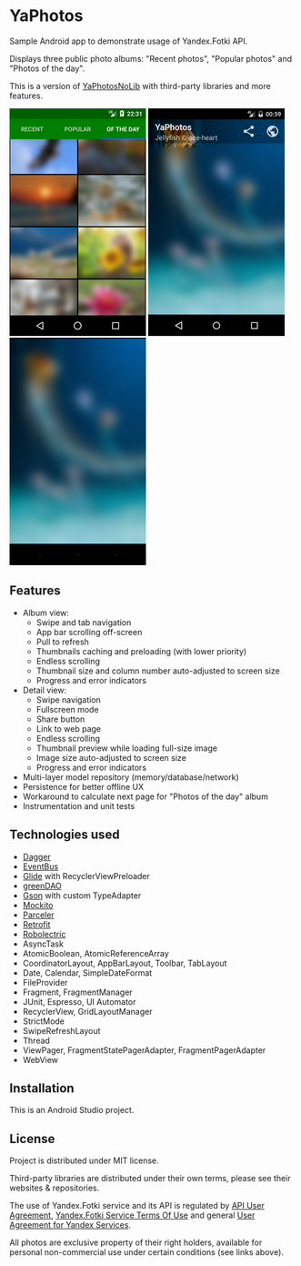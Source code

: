 # YaPhotos

Sample Android app to demonstrate usage of Yandex.Fotki API.

Displays three public photo albums: "Recent photos", "Popular photos" and "Photos of the day".

This is a version of [YaPhotosNoLib](https://github.com/gmk57/ya-photos-no-lib) with third-party libraries and more features.

![Album view](app/src/main/screen_album.png)  ![Photo view](app/src/main/screen_photo.png)  ![Fullscreen view](app/src/main/screen_full.png)

## Features

- Album view:
  - Swipe and tab navigation
  - App bar scrolling off-screen
  - Pull to refresh
  - Thumbnails caching and preloading (with lower priority)
  - Endless scrolling
  - Thumbnail size and column number auto-adjusted to screen size
  - Progress and error indicators
- Detail view:
  - Swipe navigation
  - Fullscreen mode
  - Share button
  - Link to web page
  - Endless scrolling
  - Thumbnail preview while loading full-size image
  - Image size auto-adjusted to screen size
  - Progress and error indicators
- Multi-layer model repository (memory/database/network)
- Persistence for better offline UX
- Workaround to calculate next page for "Photos of the day" album
- Instrumentation and unit tests

## Technologies used

- [Dagger](https://google.github.io/dagger/)
- [EventBus](http://greenrobot.org/eventbus/)
- [Glide](http://bumptech.github.io/glide/) with RecyclerViewPreloader
- [greenDAO](http://greenrobot.org/greendao/)
- [Gson](https://github.com/google/gson) with custom TypeAdapter
- [Mockito](http://mockito.org/)
- [Parceler](http://parceler.org/)
- [Retrofit](http://square.github.io/retrofit/)
- [Robolectric](http://robolectric.org/)
- AsyncTask
- AtomicBoolean, AtomicReferenceArray
- CoordinatorLayout, AppBarLayout, Toolbar, TabLayout
- Date, Calendar, SimpleDateFormat
- FileProvider
- Fragment, FragmentManager
- JUnit, Espresso, UI Automator
- RecyclerView, GridLayoutManager
- StrictMode
- SwipeRefreshLayout
- Thread
- ViewPager, FragmentStatePagerAdapter, FragmentPagerAdapter
- WebView

## Installation

This is an Android Studio project.

## License

Project is distributed under MIT license.

Third-party libraries are distributed under their own terms, please see their websites & repositories.

The use of Yandex.Fotki service and its API is regulated by [API User Agreement](https://yandex.ru/legal/fotki_api/), [Yandex.Fotki Service Terms Of Use](https://yandex.ru/legal/fotki_termsofuse/) and general [User Agreement for Yandex Services](https://yandex.com/legal/rules/).

All photos are exclusive property of their right holders, available for personal non-commercial use under certain conditions (see links above).
